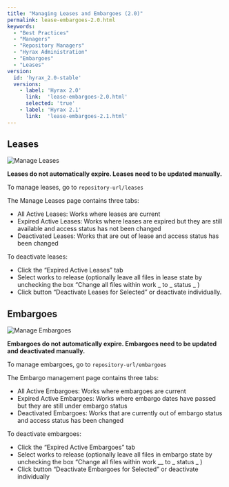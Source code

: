 ```yaml
---
title: "Managing Leases and Embargoes (2.0)"
permalink: lease-embargoes-2.0.html
keywords:
  - "Best Practices"
  - "Managers"
  - "Repository Managers"
  - "Hyrax Administration"
  - "Embargoes"
  - "Leases"
version:
  id: 'hyrax_2.0-stable'
  versions:  
    - label: 'Hyrax 2.0'
      link:  'lease-embargoes-2.0.html'
      selected: 'true'
    - label: 'Hyrax 2.1'
      link:  'lease-embargoes-2.1.html'
---
```

## Leases

![Manage Leases](/images/screenshots/manage-leases.png)

**Leases do not automatically expire. Leases need to be updated manually.**

To manage leases, go to `repository-url/leases`

The Manage Leases page contains three tabs:
- All Active Leases: Works where leases are current
- Expired Active Leases: Works where leases are expired but they are still available and access status has not been changed
- Deactivated Leases: Works that are out of lease and access status has been changed

To deactivate leases:
- Click the “Expired Active Leases” tab
- Select works to release (optionally leave all files in lease state by unchecking the box “Change all files within work _ to _ status _ )
- Click button “Deactivate Leases for Selected” or deactivate individually.

## Embargoes

![Manage Embargoes](/images/screenshots/manage-embargoes.png)

**Embargoes do not automatically expire. Embargoes need to be updated and deactivated manually.**

To manage embargoes, go to `repository-url/embargoes`

The Embargo management page contains three tabs:
- All Active Embargoes: Works where embargoes are current
- Expired Active Embargoes: Works where embargo dates have passed but they are still under embargo status
- Deactivated Embargoes: Works that are currently out of embargo status and access status has been changed

To deactivate embargoes:
- Click the “Expired Active Embargoes” tab
- Select works to release (optionally leave all files in embargo state by unchecking the box “Change all files within work __ to _ status _ )
- Click button “Deactivate Embargoes for Selected” or deactivate individually
